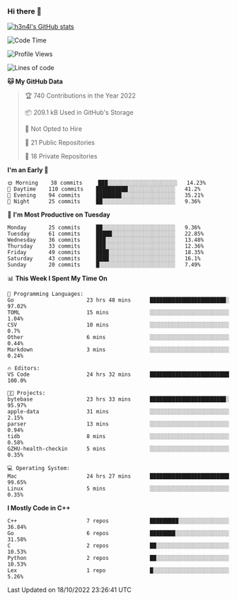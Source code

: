 ### Hi there 👋

[![h3n4l's GitHub stats](https://github-readme-stats.vercel.app/api?username=h3n4l&count_private=true&show_icons=true&theme=radical)](https://github.com/h3n4l/github-readme-stats)

<!--START_SECTION:waka-->
![Code Time](http://img.shields.io/badge/Code%20Time-766%20hrs%2043%20mins-blue)

![Profile Views](http://img.shields.io/badge/Profile%20Views-7-blue)

![Lines of code](https://img.shields.io/badge/From%20Hello%20World%20I%27ve%20Written-44%20Thousand%20lines%20of%20code-blue)

**🐱 My GitHub Data** 

> 🏆 740 Contributions in the Year 2022
 > 
> 📦 209.1 kB Used in GitHub's Storage 
 > 
> 🚫 Not Opted to Hire
 > 
> 📜 21 Public Repositories 
 > 
> 🔑 18 Private Repositories  
 > 
**I'm an Early 🐤** 

```text
🌞 Morning    38 commits     ███░░░░░░░░░░░░░░░░░░░░░░   14.23% 
🌆 Daytime    110 commits    ██████████░░░░░░░░░░░░░░░   41.2% 
🌃 Evening    94 commits     ████████░░░░░░░░░░░░░░░░░   35.21% 
🌙 Night      25 commits     ██░░░░░░░░░░░░░░░░░░░░░░░   9.36%

```
📅 **I'm Most Productive on Tuesday** 

```text
Monday       25 commits     ██░░░░░░░░░░░░░░░░░░░░░░░   9.36% 
Tuesday      61 commits     █████░░░░░░░░░░░░░░░░░░░░   22.85% 
Wednesday    36 commits     ███░░░░░░░░░░░░░░░░░░░░░░   13.48% 
Thursday     33 commits     ███░░░░░░░░░░░░░░░░░░░░░░   12.36% 
Friday       49 commits     ████░░░░░░░░░░░░░░░░░░░░░   18.35% 
Saturday     43 commits     ████░░░░░░░░░░░░░░░░░░░░░   16.1% 
Sunday       20 commits     █░░░░░░░░░░░░░░░░░░░░░░░░   7.49%

```


📊 **This Week I Spent My Time On** 

```text
💬 Programming Languages: 
Go                       23 hrs 48 mins      ████████████████████████░   97.02% 
TOML                     15 mins             ░░░░░░░░░░░░░░░░░░░░░░░░░   1.04% 
CSV                      10 mins             ░░░░░░░░░░░░░░░░░░░░░░░░░   0.7% 
Other                    6 mins              ░░░░░░░░░░░░░░░░░░░░░░░░░   0.44% 
Markdown                 3 mins              ░░░░░░░░░░░░░░░░░░░░░░░░░   0.24%

🔥 Editors: 
VS Code                  24 hrs 32 mins      █████████████████████████   100.0%

🐱‍💻 Projects: 
bytebase                 23 hrs 33 mins      ████████████████████████░   95.97% 
apple-data               31 mins             ░░░░░░░░░░░░░░░░░░░░░░░░░   2.15% 
parser                   13 mins             ░░░░░░░░░░░░░░░░░░░░░░░░░   0.94% 
tidb                     8 mins              ░░░░░░░░░░░░░░░░░░░░░░░░░   0.58% 
GZHU-health-checkin      5 mins              ░░░░░░░░░░░░░░░░░░░░░░░░░   0.35%

💻 Operating System: 
Mac                      24 hrs 27 mins      █████████████████████████   99.65% 
Linux                    5 mins              ░░░░░░░░░░░░░░░░░░░░░░░░░   0.35%

```

**I Mostly Code in C++** 

```text
C++                      7 repos             █████████░░░░░░░░░░░░░░░░   36.84% 
Go                       6 repos             ████████░░░░░░░░░░░░░░░░░   31.58% 
C                        2 repos             ██░░░░░░░░░░░░░░░░░░░░░░░   10.53% 
Python                   2 repos             ██░░░░░░░░░░░░░░░░░░░░░░░   10.53% 
Lex                      1 repo              █░░░░░░░░░░░░░░░░░░░░░░░░   5.26%

```



 Last Updated on 18/10/2022 23:26:41 UTC
<!--END_SECTION:waka-->

